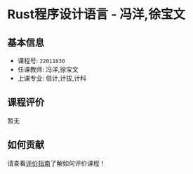# Rust程序设计语言 - 冯洋,徐宝文

## 基本信息

- 课程号: `22011830`
- 任课教师: 冯洋,徐宝文
- 上课专业: 信计,计拔,计科

## 课程评价

暂无

## 如何贡献

请查看[评价指南](../how-to-comment.md)了解如何评价课程！
